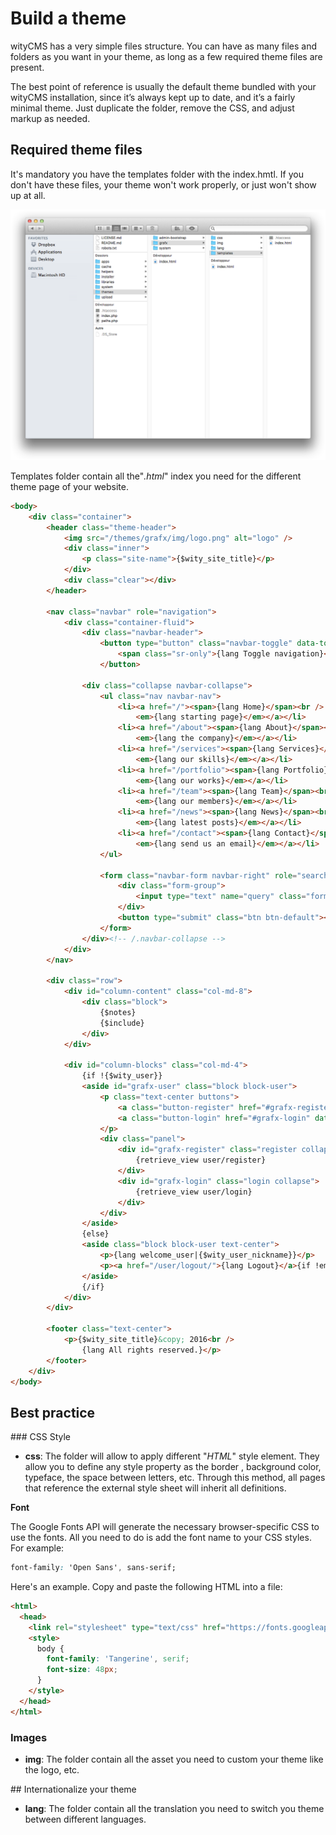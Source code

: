# Build a theme

wityCMS has a very simple files structure. You can have as many files and folders as you want in your theme, as long as a few required theme files are present.

The best point of reference is usually the default theme bundled with your wityCMS installation, since it’s always kept up to date, and it’s a fairly minimal theme. Just duplicate the folder, remove the CSS, and adjust markup as needed.

## Required theme files

It's mandatory you have the templates folder with the index.hmtl.
If you don't have these files, your theme won't work properly, or just won't show up at all.  

![](02-folders-template.png)

Templates folder contain all the"*.html*" index you need for the different theme page of your website.

```html
<body>
    <div class="container">
        <header class="theme-header">
            <img src="/themes/grafx/img/logo.png" alt="logo" />
            <div class="inner">
                <p class="site-name">{$wity_site_title}</p>
            </div>
            <div class="clear"></div>
        </header>

        <nav class="navbar" role="navigation">
            <div class="container-fluid">
                <div class="navbar-header">
                    <button type="button" class="navbar-toggle" data-toggle="collapse" data-target=".navbar-collapse">
                        <span class="sr-only">{lang Toggle navigation}</span>
                    </button>

                <div class="collapse navbar-collapse">
                    <ul class="nav navbar-nav">
                        <li><a href="/"><span>{lang Home}</span><br />
                            <em>{lang starting page}</em></a></li>
                        <li><a href="/about"><span>{lang About}</span><br />
                            <em>{lang the company}</em></a></li>
                        <li><a href="/services"><span>{lang Services}</span><br />
                            <em>{lang our skills}</em></a></li>
                        <li><a href="/portfolio"><span>{lang Portfolio}</span><br />
                            <em>{lang our works}</em></a></li>
                        <li><a href="/team"><span>{lang Team}</span><br />
                            <em>{lang our members}</em></a></li>
                        <li><a href="/news"><span>{lang News}</span><br />
                            <em>{lang latest posts}</em></a></li>
                        <li><a href="/contact"><span>{lang Contact}</span><br />
                            <em>{lang send us an email}</em></a></li>
                    </ul>

                    <form class="navbar-form navbar-right" role="search" action="/search" method="get">
                        <div class="form-group">
                            <input type="text" name="query" class="form-control" placeholder="{lang Search the website}" size="30" />
                        </div>
                        <button type="submit" class="btn btn-default"><span class="glyphicon glyphicon-search"></span></button>
                    </form>
                </div><!-- /.navbar-collapse -->
            </div>
        </nav>

        <div class="row">
            <div id="column-content" class="col-md-8">
                <div class="block">
                    {$notes}
                    {$include}
                </div>
            </div>

            <div id="column-blocks" class="col-md-4">
                {if !{$wity_user}}
                <aside id="grafx-user" class="block block-user">
                    <p class="text-center buttons">
                        <a class="button-register" href="#grafx-register" data-toggle="collapse" data-parent="#grafx-user">{lang Sign up} <img src="/themes/grafx/img/sign-in.png" alt="Sign in" /></a>
                        <a class="button-login" href="#grafx-login" data-toggle="collapse" data-parent="#grafx-user"><img src="/themes/grafx/img/login.png" alt="Login" /> {lang Login}</a>
                    </p>
                    <div class="panel">
                        <div id="grafx-register" class="register collapse">
                            {retrieve_view user/register}
                        </div>
                        <div id="grafx-login" class="login collapse">
                            {retrieve_view user/login}
                        </div>
                    </div>
                </aside>
                {else}
                <aside class="block block-user text-center">
                    <p>{lang welcome_user|{$wity_user_nickname}}</p>
                    <p><a href="/user/logout/">{lang Logout}</a>{if !empty({$wity_user_access})} - <a href="/admin/">{lang Administration}</a>{/if}</p>
                </aside>
                {/if}
            </div>
        </div>

        <footer class="text-center">
            <p>{$wity_site_title}&copy; 2016<br />
                {lang All rights reserved.}</p>
        </footer>
    </div>
</body>
```

## Best practice 

### CSS Style

* **css**: The folder will allow to apply different "*HTML*" style element. They allow you to define any style property as the border , background color, typeface, the space between letters, etc. Through this method, all pages that reference the external style sheet will inherit all definitions.

**Font**

The Google Fonts API will generate the necessary browser-specific CSS to use the fonts. All you need to do is add the font name to your CSS styles. For example:

```css
font-family: 'Open Sans', sans-serif;
```

Here's an example. Copy and paste the following HTML into a file:

```html
<html>
  <head>
    <link rel="stylesheet" type="text/css" href="https://fonts.googleapis.com/css?family=Tangerine">
    <style>
      body {
        font-family: 'Tangerine', serif;
        font-size: 48px;
      }
    </style>
  </head>
</html>
```

### Images 

* **img**: The folder contain all the asset you need to custom your theme like the logo, etc.



## Internationalize your theme

* **lang**: The folder contain all the translation you need to switch you theme between different languages.